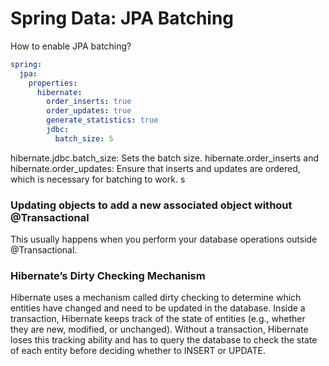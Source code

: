 # Spring Data: JPA Batching

How to enable JPA batching?
```yaml
spring:
  jpa:
    properties:
      hibernate:
        order_inserts: true
        order_updates: true
        generate_statistics: true
        jdbc:
          batch_size: 5
```
hibernate.jdbc.batch_size: Sets the batch size.
hibernate.order_inserts and hibernate.order_updates: Ensure that inserts and updates are ordered, which is necessary for batching to work.
s
### Updating objects to add a new associated object without @Transactional
This usually happens when you perform your database operations outside @Transactional.

### Hibernate’s Dirty Checking Mechanism
Hibernate uses a mechanism called dirty checking to determine which entities have changed and need to be updated in the database.
Inside a transaction, Hibernate keeps track of the state of entities (e.g., whether they are new, modified, or unchanged).
Without a transaction, Hibernate loses this tracking ability and has to query the database to check the state of each entity before deciding whether to INSERT or UPDATE.